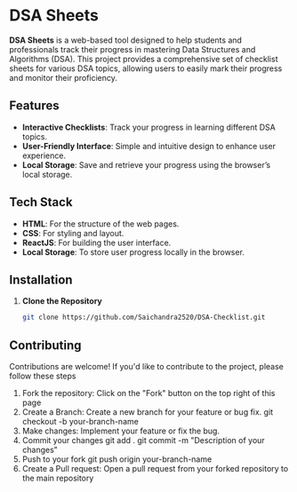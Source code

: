 # DSA Sheets

**DSA Sheets** is a web-based tool designed to help students and professionals track their progress in mastering Data Structures and Algorithms (DSA). This project provides a comprehensive set of checklist sheets for various DSA topics, allowing users to easily mark their progress and monitor their proficiency.

## Features

- **Interactive Checklists**: Track your progress in learning different DSA topics.
- **User-Friendly Interface**: Simple and intuitive design to enhance user experience.
- **Local Storage**: Save and retrieve your progress using the browser’s local storage.

## Tech Stack

- **HTML**: For the structure of the web pages.
- **CSS**: For styling and layout.
- **ReactJS**: For building the user interface.
- **Local Storage**: To store user progress locally in the browser.

## Installation

1. **Clone the Repository**

   ```bash
   git clone https://github.com/Saichandra2520/DSA-Checklist.git
## Contributing
   Contributions are welcome! If you'd like to contribute to the project, please follow these steps

   1. Fork the repository: Click on the "Fork" button on the top right of this page
   2. Create a Branch: Create a new branch for your feature or bug fix.
      git checkout -b your-branch-name
   3. Make changes: Implement your feature or fix the bug.
   4. Commit your changes
      git add .
      git commit -m "Description of your changes"
   5. Push to your fork
      git push origin your-branch-name
   6. Create a Pull request: Open a pull request from your forked repository to the main repository

